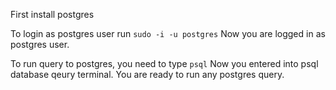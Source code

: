 First install postgres

To login as postgres user run
`sudo -i -u postgres`
Now you are logged in as postgres user.


To run query to postgres, you need to type
`psql`
Now you entered into psql database qeury terminal.
You are ready to run any postgres query.
